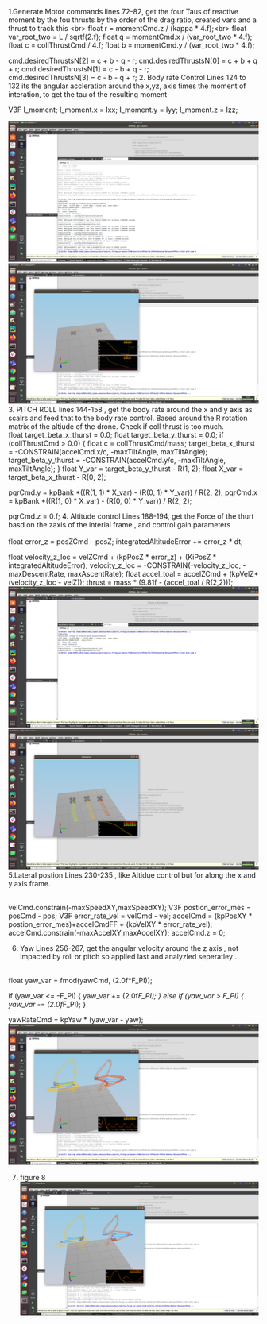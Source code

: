 1.Generate Motor commands
 lines 72-82, get the four Taus of reactive moment  by the fou thrusts  by the order of the drag ratio, created vars and a thrust to track this <br\>
  float r = momentCmd.z / (kappa * 4.f);<br\>
  float var_root_two = L / sqrtf(2.f);
  float q = momentCmd.x / (var_root_two * 4.f);
  float c = collThrustCmd / 4.f;
  float b = momentCmd.y / (var_root_two * 4.f);

  cmd.desiredThrustsN[2] = c + b - q - r; 
  cmd.desiredThrustsN[0] = c + b + q + r; 
  cmd.desiredThrustsN[1] = c - b + q - r; 
<br/>
  cmd.desiredThrustsN[3] = c - b - q + r;
2. Body rate Control
Lines 124 to 132  its the angular accleration around the x,yz, axis times the moment of interation, to get the tau of the resulting moment

  V3F I_moment;
  I_moment.x = Ixx;
  I_moment.y = Iyy;
  I_moment.z = Izz;

![alt text](images/image_1.png)
![alt text](images/image_6.png)
3. PITCH ROLL 
lines 144-158  , get the body rate around the x and y axis as scalrs and feed that to the body rate control. Based around the R rotation matrix of the altiude of the drone. Check if coll thrust is too much.
<br/>
  float target_beta_x_thurst = 0.0;
  float target_beta_y_thurst = 0.0;
  if (collThrustCmd > 0.0)
  {
      float c = collThrustCmd/mass;
      target_beta_x_thurst = -CONSTRAIN(accelCmd.x/c, -maxTiltAngle, maxTiltAngle);
      target_beta_y_thurst = -CONSTRAIN(accelCmd.y/c, -maxTiltAngle, maxTiltAngle);
  }
  float Y_var = target_beta_y_thurst - R(1, 2);
  float X_var = target_beta_x_thurst - R(0, 2);

  pqrCmd.y = kpBank *((R(1, 1) * X_var) - (R(0, 1) * Y_var)) / R(2, 2);
  pqrCmd.x = kpBank *((R(1, 0) * X_var) - (R(0, 0) * Y_var)) / R(2, 2);

  pqrCmd.z = 0.f;
4. Altitude control
Lines 188-194, get the  Force of the thurt basd on the zaxis of the interial frame , and control gain parameters
<br/>
<br/>
  float error_z = posZCmd - posZ;
  integratedAltitudeError += error_z * dt;

  float velocity_z_loc = velZCmd + (kpPosZ * error_z) + (KiPosZ * integratedAltitudeError);
  velocity_z_loc = -CONSTRAIN(-velocity_z_loc, -maxDescentRate, maxAscentRate);
  float accel_toal = accelZCmd + (kpVelZ*(velocity_z_loc - velZ));
  thrust = mass * (9.81f - (accel_toal / R(2,2)));
<br/>
![alt text](images/image_7.png)
![alt text](images/image_8.png)
5.Lateral postion 
Lines 230-235 , like Altidue control but for along the x and y  axis frame.

<br/>
  velCmd.constrain(-maxSpeedXY,maxSpeedXY);
  V3F postion_error_mes = posCmd - pos;
  V3F error_rate_vel = velCmd - vel;
  accelCmd =  (kpPosXY * postion_error_mes)+accelCmdFF + (kpVelXY * error_rate_vel);
  accelCmd.constrain(-maxAccelXY,maxAccelXY);
  accelCmd.z = 0;

6. Yaw
Lines 256-267, get the angular velocity around the z axis , not impacted by roll or pitch so applied last and analyzled seperatley .
<br>
  float yaw_var = fmod(yawCmd, (2.0f*F_PI));

  if (yaw_var <= -F_PI)
  {
     yaw_var += (2.0f*F_PI);
  }
  else if (yaw_var > F_PI)
  {
     yaw_var -= (2.0f*F_PI);
  }

  yawRateCmd = kpYaw * (yaw_var - yaw);
<br/>
![alt text](images/image_3.png)

7. figure 8
![alt text](images/image_4.png)

